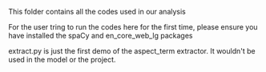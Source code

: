 
This folder contains all the codes used in our analysis

For the user tring to run the codes here for the first time, please ensure you have installed the spaCy and en_core_web_lg packages

extract.py is just the first demo of the aspect_term extractor. It wouldn't be used in the model or the project.

